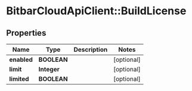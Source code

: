 # BitbarCloudApiClient::BuildLicense

## Properties
Name | Type | Description | Notes
------------ | ------------- | ------------- | -------------
**enabled** | **BOOLEAN** |  | [optional] 
**limit** | **Integer** |  | [optional] 
**limited** | **BOOLEAN** |  | [optional] 


